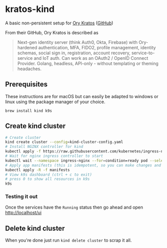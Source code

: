 # kratos-kind

A basic non-persistent setup for [Ory Kratos](https://www.ory.sh/kratos) ([GitHub](https://github.com/ory/kratos))

From their GitHub, Ory Kratos is described as

> Next-gen identity server (think Auth0, Okta, Firebase) with Ory-hardened authentication, MFA, FIDO2, profile management, identity schemas, social sign in, registration, account recovery, service-to-service and IoT auth. Can work as an OAuth2 / OpenID Connect Provider. Golang, headless, API-only - without templating or theming headaches.

## Prerequisites

These instructions are for macOS but can easily be adapted to windows or linux using the package manager of your choice.

`brew install kind k9s`

## Create kind cluster

```bash
# Create cluster
kind create cluster --config=kind-cluster-config.yaml
# Install NGINX controller for kind
kubectl apply -f https://raw.githubusercontent.com/kubernetes/ingress-nginx/master/deploy/static/provider/kind/deploy.yaml
# Wait for nginx ingress controller to start
kubectl wait --namespace ingress-nginx --for=condition=ready pod --selector=app.kubernetes.io/component=controller --timeout=120s
# Apply app manifests (this is idempotent, so you can make changes and run this command again and the cluster will update itself accordingly)
kubectl apply -R -f manifests
# View k9s dashboard (ctrl + c to exit)
# press 0 to show all resources in k9s
k9s
```

### Testing it out

Once the services have the `Running` status then go ahead and open [http://localhost/ui](http://localhost/ui)

## Delete kind cluster

When you're done just run `kind delete cluster` to scrap it all.
